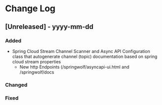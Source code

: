 # Change Log

## [Unreleased] - yyyy-mm-dd

### Added

- Spring Cloud Stream Channel Scanner and Async API Configuration class that autogenerate channel (topic) documentation based on spring cloud stream properties
  - New http Endpoints (/springwolf/asyncapi-ui.html and /springwolf/docs

### Changed

### Fixed


